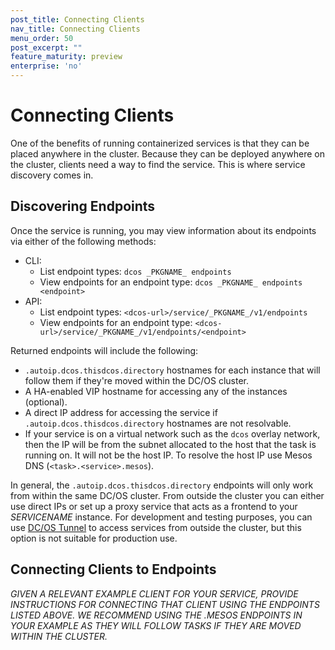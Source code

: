 ```yaml
---
post_title: Connecting Clients
nav_title: Connecting Clients
menu_order: 50
post_excerpt: ""
feature_maturity: preview
enterprise: 'no'
---
```


# Connecting Clients
One of the benefits of running containerized services is that they can be placed anywhere in the cluster. Because they can be deployed anywhere on the cluster, clients need a way to find the service. This is where service discovery comes in.

<a name="discovering-endpoints"></a>
## Discovering Endpoints

Once the service is running, you may view information about its endpoints via either of the following methods:
- CLI:
  - List endpoint types: `dcos _PKGNAME_ endpoints`
  - View endpoints for an endpoint type: `dcos _PKGNAME_ endpoints <endpoint>`
- API:
  - List endpoint types: `<dcos-url>/service/_PKGNAME_/v1/endpoints`
  - View endpoints for an endpoint type: `<dcos-url>/service/_PKGNAME_/v1/endpoints/<endpoint>`

Returned endpoints will include the following:
- `.autoip.dcos.thisdcos.directory` hostnames for each instance that will follow them if they're moved within the DC/OS cluster.
- A HA-enabled VIP hostname for accessing any of the instances (optional).
- A direct IP address for accessing the service if `.autoip.dcos.thisdcos.directory` hostnames are not resolvable.
- If your service is on a virtual network such as the `dcos` overlay network, then the IP will be from the subnet allocated to the host that the task is running on. It will not be the host IP. To resolve the host IP use Mesos DNS (`<task>.<service>.mesos`).

In general, the `.autoip.dcos.thisdcos.directory` endpoints will only work from within the same DC/OS cluster. From outside the cluster you can either use direct IPs or set up a proxy service that acts as a frontend to your _SERVICENAME_ instance. For development and testing purposes, you can use [DC/OS Tunnel](https://docs.mesosphere.com/latest/administration/access-node/tunnel/) to access services from outside the cluster, but this option is not suitable for production use.

<a name="connecting-clients-to-endpoints"></a>
## Connecting Clients to Endpoints

_GIVEN A RELEVANT EXAMPLE CLIENT FOR YOUR SERVICE, PROVIDE INSTRUCTIONS FOR CONNECTING THAT CLIENT USING THE ENDPOINTS LISTED ABOVE. WE RECOMMEND USING THE .MESOS ENDPOINTS IN YOUR EXAMPLE AS THEY WILL FOLLOW TASKS IF THEY ARE MOVED WITHIN THE CLUSTER._
